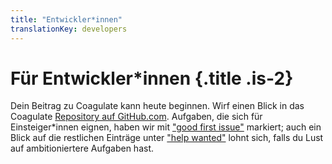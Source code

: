 ```yaml
---
title: "Entwickler*innen"
translationKey: developers
---
```


# Für Entwickler*innen {.title .is-2}

Dein Beitrag zu Coagulate kann heute beginnen.
Wirf einen Blick in das Coagulate [Repository auf GitHub.com](https://github.com/LGro/coagulate).
Aufgaben, die sich für Einsteiger*innen eignen, haben wir mit ["good first issue"](https://github.com/LGro/coagulate/issues?q=is%3Aissue+is%3Aopen+label%3A%22good+first+issue%22) markiert; auch ein Blick auf die restlichen Einträge unter ["help wanted"](https://github.com/LGro/coagulate/issues?q=is%3Aissue+is%3Aopen+label%3A%22help+wanted%22) lohnt sich, falls du Lust auf ambitioniertere Aufgaben hast.
